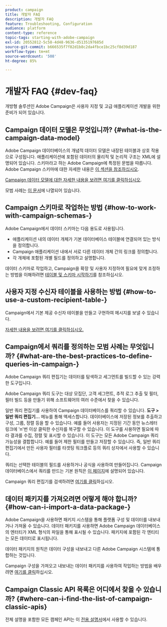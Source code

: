 ```yaml
---
product: campaign
title: 개발자 FAQ
description: 개발자 FAQ
feature: Troubleshooting, Configuration
audience: platform
content-type: reference
topic-tags: starting-with-adobe-campaign
exl-id: 20552812-5c58-4d48-9636-d5135197685d
source-git-commit: b666535f7f82d1b8c2da4fbce1bc25cf8d39d187
workflow-type: tm+mt
source-wordcount: '508'
ht-degree: 85%

---
```


# 개발자 FAQ {#dev-faq}



개방형 솔루션인 Adobe Campaign은 사용자 지정 및 고급 애플리케이션 개발을 위한 준비가 되어 있습니다.

## Campaign 데이터 모델은 무엇입니까? {#what-is-the-campaign-data-model}

Adobe Campaign 데이터베이스의 개념적 데이터 모델은 내장된 테이블과 상호 작용으로 구성됩니다. 애플리케이션에 포함된 데이터의 물리적 및 논리적 구조는 XML에 설명되어 있습니다. 스키마라고 하는 Adobe Campaign에 특정된 문법을 따릅니다. Adobe Campaign 스키마에 대한 자세한 내용은 [이 섹션을 참조하십시오](../../configuration/using/about-schema-edition.md).

[Campaign 데이터 모델에 대한 자세한 내용을 보려면 여기를 클릭하십시오](https://helpx.adobe.com/kr/campaign/kb/acc-datamodel.html).

모범 사례는 [이 문서](../../configuration/using/data-model-best-practices.md)에 나열되어 있습니다.

## Campaign 스키마로 작업하는 방법 {#how-to-work-with-campaign-schemas-}

Adobe Campaign에서 데이터 스키마는 다음 용도로 사용됩니다.

* 애플리케이션 내의 데이터 개체가 기본 데이터베이스 테이블에 연결되어 있는 방식을 정의합니다.
* Campaign 애플리케이션 내에서 서로 다른 데이터 개체 간의 링크를 정의합니다.
* 각 개체에 포함된 개별 필드를 정의하고 설명합니다.

데이터 스키마로 작업하고, Campaign을 확장 및 사용자 지정하여 필요에 맞게 조정하는 방법을 이해하려면 [테이블 및 스키마 시작하기](../../configuration/using/about-schema-edition.md)를 참조하십시오.

## 사용자 지정 수신자 테이블을 사용하는 방법 {#how-to-use-a-custom-recipient-table-}

Campaign에서 기본 제공 수신자 테이블을 만들고 구현하여 메시지를 보낼 수 있습니다.

[자세한 내용을 보려면 여기를 클릭하십시오.](../../configuration/using/about-custom-recipient-table.md)

## Campaign에서 쿼리를 정의하는 모범 사례는 무엇입니까? {#what-are-the-best-practices-to-define-queries-in-campaign-}

Adobe Campaign 쿼리 편집기는 데이터를 탐색하고 세그먼트를 빌드할 수 있는 강력한 도구입니다.

Adobe Campaign 쿼리 도구는 대상 모집단, 고객 세그먼트, 추적 로그 추출 및 필터, 필터 빌드 등을 만들기 위해 소프트웨어의 여러 수준에서 찾을 수 있습니다. 

일반 쿼리 편집기를 사용하여 Campaign 데이터베이스를 쿼리할 수 있습니다. **도구 > 일반 쿼리 편집기...** 메뉴를 통해 액세스합니다. 데이터베이스에 저장된 정보를 추출하고 구성, 그룹, 정렬 등을 할 수 있습니다. 예를 들어 사용자는 지정된 기간 동안 뉴스레터 링크에 &#39;n&#39;번 이상 클릭한 수신자를 복구할 수 있습니다. 이 도구를 사용하면 필요에 따라 결과를 수집, 정렬 및 표시할 수 있습니다. 이 도구는 모든 Adobe Campaign 쿼리 가능성을 결합합니다. 예를 들어 제한 필터를 만들고 저장할 수 있습니다. 즉, 일반 쿼리 편집기에서 만든 사용자 필터를 타겟팅 워크플로 등의 쿼리 상자에서 사용할 수 있습니다.

쿼리는 선택한 테이블의 필드를 사용하거나 공식을 사용하여 만들어집니다. Campaign 데이터베이스에서 쿼리를 만드는 기본 원칙은 [이 페이지](../../platform/using/about-queries-in-campaign.md)에 설명되어 있습니다.

Campaign 쿼리 편집기를 검색하려면 [여기를 클릭](../../workflow/using/query.md)하십시오.

## 데이터 패키지를 가져오려면 어떻게 해야 합니까? {#how-can-i-import-a-data-package-}

Adobe Campaign을 사용하면 패키지 시스템을 통해 플랫폼 구성 및 데이터를 내보내거나 가져올 수 있습니다. 데이터 패키지를 사용하면 Adobe Campaign 데이터베이스의 엔터티가 XML 형식의 파일을 통해 표시될 수 있습니다. 패키지에 포함된 각 엔티티는 모든 데이터로 표시됩니다.

데이터 패키지의 원칙은 데이터 구성을 내보내고 다른 Adobe Campaign 시스템에 통합하는 것입니다.

Campaign 구성을 가져오고 내보내는 데이터 패키지를 사용하여 작업하는 방법을 배우려면 [여기를 클릭](../../platform/using/working-with-data-packages.md)하십시오.

## Campaign Classic API 목록은 어디에서 찾을 수 있습니까? {#where-can-i-find-the-list-of-campaign-classic-apis}

전체 설명을 포함한 모든 캠페인 API는 이 [전용 설명서](https://experienceleague.adobe.com/developer/campaign-api/api/index.html?lang=ko)에서 사용할 수 있습니다.
